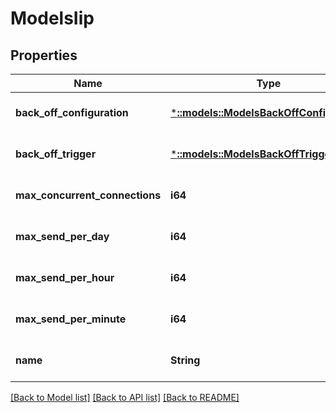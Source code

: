# ModelsIip

## Properties
Name | Type | Description | Notes
------------ | ------------- | ------------- | -------------
**back_off_configuration** | [***::models::ModelsBackOffConfiguration**](models.BackOffConfiguration.md) |  | [optional] [default to null]
**back_off_trigger** | [***::models::ModelsBackOffTrigger**](models.BackOffTrigger.md) |  | [optional] [default to null]
**max_concurrent_connections** | **i64** |  | [optional] [default to null]
**max_send_per_day** | **i64** |  | [optional] [default to null]
**max_send_per_hour** | **i64** |  | [optional] [default to null]
**max_send_per_minute** | **i64** |  | [optional] [default to null]
**name** | **String** |  | [optional] [default to null]

[[Back to Model list]](../README.md#documentation-for-models) [[Back to API list]](../README.md#documentation-for-api-endpoints) [[Back to README]](../README.md)


